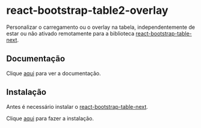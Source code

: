 # react-bootstrap-table2-overlay

Personalizar o carregamento ou o overlay na tabela, independentemente de estar ou não ativado remotamente para a biblioteca [react-bootstrap-table-next](react-bootstrap-table-next.md).

## Documentação

Clique [aqui](https://github.com/react-bootstrap-table/react-bootstrap-table2) para ver a documentação.

## Instalação

Antes é necessário instalar o [react-bootstrap-table-next](react-bootstrap-table-next.md).

Clique [aqui](https://www.npmjs.com/package/react-bootstrap-table2-overlay) para fazer a instalação.